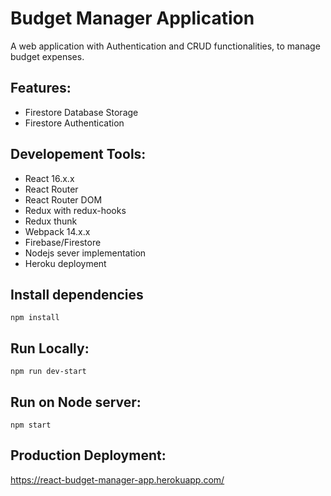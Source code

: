 # Budget Manager Application

A web application with Authentication and CRUD functionalities, 
to manage budget expenses.

## Features:
- Firestore Database Storage
- Firestore Authentication

## Developement Tools:
- React 16.x.x
- React Router
- React Router DOM
- Redux with redux-hooks
- Redux thunk
- Webpack 14.x.x
- Firebase/Firestore
- Nodejs sever implementation
- Heroku deployment

## Install dependencies
`npm install`

## Run Locally:
`npm run dev-start`

## Run on Node server:
`npm start`

## Production Deployment:
https://react-budget-manager-app.herokuapp.com/

